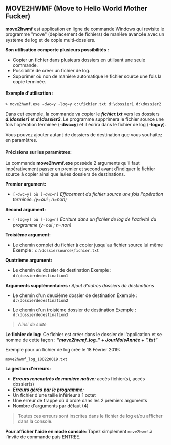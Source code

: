 ## MOVE2HWMF (Move to Hello World Mother Fucker)

**move2hwmf** est application en ligne de commande Windows qui revisite le programme "move" (deplacement de fichiers) de manière avancée avec un système de log et de copie multi-dossiers.

**Son utilisation comporte plusieurs possibilités :** 

- Copier un fichier dans plusieurs dossiers en utilisant une seule commande.
- Possibilité de créer un fichier de log.
- Supprimer où non de manière automatique le fichier source une fois la copie terminée.
#### Exemple d'utilisation :

    > move2hwmf.exe -dwc=y -log=y c:\fichier.txt d:\dossier1 d:\dossier2

Dans cet exemple, la commande va copier le ***fichier.txt*** vers les dossiers  
***d:\dossier1*** et ***d:\dossier2***. 
Le programme supprimera le fichier source une fois l'opération terminée (**-dwc=y**) et il écrira dans le fichier de log (**-log=y**). 

Vous pouvez ajouter autant de dossiers de destination que vous souhaitez en paramètres.
#### Précisions sur les paramètres:
La commande **move2hwmf.exe** possède 2 arguments qu'il faut impérativement passer en premier et second avant d'indiquer le fichier source à copier ainsi que le/les dossiers de destinations.

 **Premier argument:**
 -  `[-dwc=y] où [-dwc=n]` *Effacement du fichier source une fois l'opération terminée.*
       *(y=oui ; n=non)*

**Second argument:**
 - `[-log=y] où [-log=n]` *Ecriture dans un fichier de log de l'activité du programme*
 *(y=oui ; n=non)*
 
**Troisième argument:**
 - Le chemin complet du fichier à copier jusqu'au fichier source lui même
Exemple : `c:\dossiersource\fichier.txt`

**Quatrième argument:**

 - Le chemin du dossier de destination
 Exemple : `d:\dossierdedestination1`
 
 **Arguments supplémentaires :** 
 *Ajout d'autres dossiers de destinations*
 
 - Le chemin d'un deuxième dossier de destination
 Exemple :  `d:\dossierdedestination2`
 
 - Le chemin d'un troisième dossier de destination
 Exemple :  `d:\dossierdedestination3`
 > *Ainsi de suite*


**Le fichier de log:**
Ce fichier est créer dans le dossier de l'application et se nomme de cette façon : 
***"move2hwmf_log_" + JourMoisAnnée + ".txt"***

Exemple pour un fichier de log crée le 18 Février 2019:

    move2hwmf_log_180220019.txt

**La gestion d'erreurs:**
- ***Erreurs rencontrés de manière native:*** 
accès fichier(s), accès dossier(s)
- ***Erreurs gérés par le programme:*** 
- Un fichier d'une taille inférieur à 1 octet
- Une erreur de frappe où d'ordre dans les 2 premiers arguments
- Nombre d'arguments par défaut (4)


> Toutes ces erreurs sont inscrites dans le fichier de log et/ou
> afficher dans la console.

**Pour afficher l'aide en mode console:**
Tapez simplement `move2hwmf` à l'invite de commande puis ENTREE.
